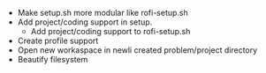 - Make setup.sh more modular like rofi-setup.sh
- Add project/coding support in setup.
    - Add project/coding support to rofi-setup.sh
- Create profile support
- Open new workaspace in newli created problem/project directory
- Beautify filesystem
